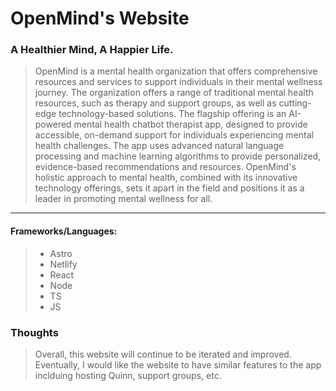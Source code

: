 # OpenMind's Website
### A Healthier Mind, A Happier Life.
> OpenMind is a mental health organization that offers comprehensive resources and services to support individuals in their mental wellness journey. The organization offers a range of traditional mental health resources, such as therapy and support groups, as well as cutting-edge technology-based solutions. The flagship offering is an AI-powered mental health chatbot therapist app, designed to provide accessible, on-demand support for individuals experiencing mental health challenges. The app uses advanced natural language processing and machine learning algorithms to provide personalized, evidence-based recommendations and resources. OpenMind's holistic approach to mental health, combined with its innovative technology offerings, sets it apart in the field and positions it as a leader in promoting mental wellness for all.

***

#### Frameworks/Languages:
> - Astro
> - Netlify
> - React
> - Node
> - TS
> - JS

### Thoughts
> Overall, this website will continue to be iterated and improved. Eventually, I would like the website to have similar features to the app inclduing hosting Quinn, support groups, etc.
